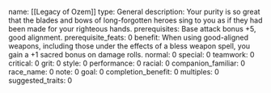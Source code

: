 name: [[Legacy of Ozem]]
type: General
description: Your purity is so great that the blades and bows of long-forgotten heroes sing to you as if they had been made for your righteous hands.
prerequisites: Base attack bonus +5, good alignment.
prerequisite_feats: 0
benefit: When using good-aligned weapons, including those under the effects of a bless weapon spell, you gain a +1 sacred bonus on damage rolls.
normal: 0
special: 0
teamwork: 0
critical: 0
grit: 0
style: 0
performance: 0
racial: 0
companion_familiar: 0
race_name: 0
note: 0
goal: 0
completion_benefit: 0
multiples: 0
suggested_traits: 0
